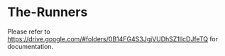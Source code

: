 The-Runners
===========
Please refer to https://drive.google.com/#folders/0B14FG4S3JgjVUDhSZ1llcDJfeTQ for documentation.

